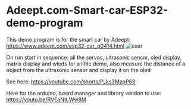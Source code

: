 # Adeept.com-Smart-car-ESP32-demo-program

This demo program is for the smart car by Adeept: https://www.adeept.com/esp32-car_p0414.html
![caar](https://github.com/user-attachments/assets/9c0ed35f-6804-43e1-9d12-f0404e40cf17)

On run start in sequence: all the servos, ultrasonic sensor, oled display, matrix display and wleds for a little demo, also measure the distance of a object from the ultrasonic sensor and display it on the oled

See here: https://youtube.com/shorts/P_ks3MzpP68

Here for the arduino, board manager and library version to use: https://youtu.be/RVEaNtLWw8M

